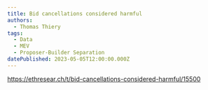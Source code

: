 ```yaml
---
title: Bid cancellations considered harmful
authors:
  - Thomas Thiery
tags:
  - Data
  - MEV
  - Proposer-Builder Separation
datePublished: 2023-05-05T12:00:00.000Z
---
```


<https://ethresear.ch/t/bid-cancellations-considered-harmful/15500>
